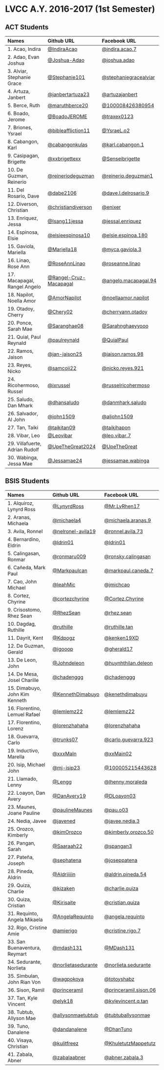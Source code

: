 # LVCC A.Y. 2016-2017 (1st Semester)

## ACT Students

| Names | Github URL | Facebook URL |
|:----------|:-------------|:------|
| 1. Acao, Indira | [@IndiraAcao](https://github.com/IndiraAcao) | [@indira.acao.7](https://www.facebook.com/indira.acao.7) |
| 2. Adao, Evan Joshua | [@Joshua-Adao](https://github.com/Joshua-Adao) | [@joshua.adao](https://facebook.com/joshua.adao) |
| 3. Alviar, Stephanie Grace | [@Stephanie101](https://github.com/Stephanie101) | [@stephaniegracealviar](https://facebook.com/stephaniegracealviar) |
| 4. Artuza, Janbert | [@janbertartuza23](https://github.com/janbertartuza23) | [@artuzajanbert](https://facebook.com/artuzajanbert) |
| 5. Berce, Ruth | [@maruthberce20](https://github.com/maruthberce20) | [@100008426380954](https://facebook.com/profile.php?id=100008426380954) |
| 6. Boado, Jerome | [@BoadoJEROME](https://github.com/BoadoJEROME) | [@traxex0123](https://facebook.com/traxex0123) |
| 7. Briones, Ysrael | [@bibleaffliction11](https://github.com/bibleaffliction11) | [@YsraeL.o2](https://facebook.com/YsraeL.o2) |
| 8. Cabangon, Karl | [@cabangonkulas](https://github.com/cabangonkulas) | [@karl.cabangon.1](https://facebook.com/karl.cabangon.1) |
| 9. Casipagan, Brigette | [@xxbrigettexx](https://github.com/xxbrigettexx) | [@Senseibrigette](https://facebook.com/Senseibrigette) |
| 10. De Guzman, Reinerio | [@reineriodeguzman](https://github.com/reineriodeguzman) | [@reinerio.deguzman1](https://facebook.com/reinerio.deguzman1) |
| 11. Del Rosario, Dave | [@dabe2106](https://github.com/dabe2106) | [@dave.l.delrosario.9](https://facebook.com/dave.l.delrosario.9) |
| 12. Diverson, Christian | [@christiandiverson](https://github.com/christiandiverson) | [@enixer](https://facebook.com/enixer) |
| 13. Enriquez, Jessa | [@Isang11jessa](https://github.com/Isang11jessa) | [@jessal.enriquez](https://facebook.com/jessal.enriquez) |
| 14. Espinosa, Elsie | [@elsieespinosa10](https://github.com/elsieespinosa10) | [@elsie.espinoa.180](http://www.facebook.com/elsie.espinoa.180) |
| 15. Gaviola, Mariella | [@Mariella18](https://github.com/Mariella18) | [@myca.gaviola.3](https://facebook.com/myca.gaviola.3) |
| 16. Linao, Rose Ann | [@RoseAnnLinao](https://github.com/RoseAnnLinao) | [@roseanne.linao](https://facebook.com/roseanne.linao) |
| 17. Macapagal, Rangel Angelo | [@Rangel-Cruz-Macapagal](https://github.com/Rangel-Cruz-Macapagal) | [@angelo.macapagal.94](https://facebook.com/angelo.macapagal.94) |
| 18. Napilot, Noella Amor | [@AmorNapilot](https://github.com/AmorNapilot) | [@noellaamor.napilot](https://www.facebook.com/noellaamor.napilot) |
| 19. Otadoy, Cherry | [@Chery02](https://github.com/Chery02) | [@cherryann.otadoy](https://facebook.com/cherryann.otadoy) |
| 20. Ponce, Sarah Mae | [@Saranghae08](https://github.com/Saranghae08) | [@Sarahnghaeyyooo](https://facebook.com/Sarahnghaeyyooo) |
| 21. Quial, Paul Reynald | [@paulreynald](https://github.com/paulreynald) | [@QuialPaul](https://facebook.com/QuialPaul) |
| 22. Ramos, Jaison | [@jan-jaison25](https://github.com/jan-jaison25) | [@jaison.ramos.98](https://facebook.com/jaison.ramos.98) |
| 23. Reyes, Nicko | [@samcoii22](https://github.com/samcoii22) | [@nicko.reyes.921](https://facebook.com/nicko.reyes.921) |
| 24. Ricohermoso, Russel | [@ixrussel](https://github.com/ixrussel) | [@russelricohermoso](http://facebook.com/russelricohermoso) |
| 25. Saludo, Dan Mhark | [@dhansaludo](https://github.com/dhansaludo) | [@danmhark.saludo](https://facebook.com/danmhark.saludo) |
| 26. Salvador, Al John | [@john1509](https://github.com/john1509) | [@aljohn1509](https://facebook.com/aljohn1509) |
| 27. Tan, Taiki | [@taikitan09](https://github.com/taikitan09) | [@taikihapon](https://facebook.com/taikihapon) |
| 28. Vibar, Leo | [@Leovibar](https://github.com/Leovibar) | [@leo.vibar.7](https://facebook.com/leo.vibar.7) |
| 29. Villafuerte, Adrian Rudolf | [@UpeTheGreat2024](https://github.com/UpeTheGreat2024) | [@UpeTheGreat](http://facebook.com/UpeTheGreat) |
| 30. Wabinga, Jessa Mae | [@Jessamae24](https://github.com/Jessamae24) | [@jessamae.wabinga](https://facebook.com/jessamae.wabinga )|

## BSIS Students

| Names | Github URL | Facebook URL |
|:----------|:-------------|:------|
| 1. Alquiroz, Lynyrd Ross | [@LynyrdRoss](https://github.com/LynyrdRoss) | [@Mr.LyRhen17](https://facebook.com/Mr.LyRhen17) |
| 2. Aranas, Michaela | [@michaela4](https://github.com/michaela4) | [@michaela.aranas.9](https://facebook.com/michaela.aranas.9) |
| 3. Avila, Ronnel | [@nelronel-avila19](https://github.com/nelronel-avila19) | [@ronnel.avila.73](https://facebook.com/ronnel.avila.73) |
| 4. Bernardino, Eldrin | [@ldrin01](https://github.com/ldrin01) | [@ldrin01](https://facebook.com/ldrin01) |
| 5. Calingasan, Ronmar | [@ronmaru009](https://github.com/ronmaru009) | [@ronsky.calingasan](https://facebook.com/ronsky.calingasan) |
| 6. Cañeda, Mark Paul | [@Markpaulcan](https://github.com/Markpaulcan) | [@markpaul.caneda.7](https://facebook.com/markpaul.caneda.7) |
| 7. Cao, John Michael | [@leahMic](https://github.com/leahMic) | [@jmichcao](https://facebook.com/jmichcao) |
| 8. Cortez, Chyrine | [@cortezchyrine](https://github.com/cortezchyrine) | [@Cortez.Chyrine](https://facebook.com/Cortez.Chyrine) |
| 9. Crisostomo, Rhez Sean | [@RhezSean](https://github.com/RhezSean) | [@rhez.sean](https://facebook.com/rhez.sean) |
| 10. Dagdag, Ruthille | [@ruthille](https://github.com/ruthille) | [@ruthille.tan](https://www.facebook.com/ruthille.tan) |
| 11. Dayrit, Kent | [@Kdpogz](https://github.com/Kdpogz) | [@kenken19XD](https://facebook.com/kenken19XD) |
| 12. De Guzman, Gerald | [@igooop](https://github.com/igooop) | [@gherald17](https://facebook.com/gherald17) |
| 13. De Leon, John | [@Johndeleon](https://github.com/Johndeleon) | [@huynhthilan.deleon](https://facebook.com/huynhthilan.deleon) |
| 14. De Mesa, Josel Charille | [@chadenggg](https://github.com/chadenggg) | [@chadenggg](https://facebook.com/chadenggg) |
| 15. Dimabuyo, John Kim Kenneth | [@KennethDimabuyo](https://github.com/KennethDimabuyo) | [@kenethdimabuyu](https://facebook.com/kenethdimabuyu) |
| 16. Florentino, Lemuel Rafael | [@lemlemz22](https://github.com/lemlemz22) | [@lemlemz22](https://facebook.com/lemlemz22) |
| 17. Florentino, Lorenz | [@lorenzhahaha](https://github.com/lorenzhahaha) | [@lorenzhahaha](https://facebook.com/lorenzhahaha) |
| 18. Guevarra, Carlo | [@trunks07](https://github.com/trunks07) | [@carlo.guevarra.923](https://facebook.com/carlo.guevarra.923) |
| 19. Inductivo, Marella | [@xxxMaIn](https://github.com/xxxMaIn) | [@xxMain02](https://facebook.com/xxMain02) |
| 20. Isip, Michael John | [@mj-isip23](https://github.com/mj-isip23) | [@100005215443628](https://facebook.com/profile.php?id=100005215443628) |
| 21. Llamado, Lenny | [@Lengg](https://github.com/Lengg) | [@lhenny.moraleda](https://facebook.com/lhenny.moraleda) |
| 22. Loayon, Dan Avery | [@DanAvery19](https://github.com/DanAvery19) | [@DLoayon03](https://facebook.com/DLoayon03) |
| 23. Maunes, Joane Pauline | [@paulineMaunes](https://github.com/paulineMaunes) | [@pau.o03](https://facebook.com/pau.o03) |
| 24. Nedia, Javee | [@javened](https://github.com/javened) | [@javee.nedia.3](https://facebook.com/javee.nedia.3) |
| 25. Orozco, Kimberly | [@kimOrozco](https://github.com/kimOrozco) | [@kimberly.orozco.50](https://facebook.com/kimberly.orozco.50) |
| 26. Pangan, Sarah | [@Saaraah22](https://github.com/Saaraah22) | [@spangan3](https://facebook.com/spangan3) |
| 27. Pateña, Joseph | [@sephatena](https://github.com/sephatena) | [@joseppatena](http://facebook.com/joseppatena) |
| 28. Pineda, Aldrin | [@Aldriiiiin](https://github.com/Aldriiiiin) | [@aldrin.pineda.54](https://facebook.com/aldrin.pineda.54) |
| 29. Quiza, Charlie | [@kizaken](https://github.com/kizaken) | [@charlie.quiza](https://facebook.com/charlie.quiza) |
| 30. Quiza, Cristian | [@Kirisaite](https://github.com/Kirisaite) | [@cristian.quiza](https://facebook.com/cristian.quiza) |
| 31. Requinto, Angela Mikaela  | [@AngelaRequinto](https://github.com/AngelaRequinto) | [@angela.requinto](https://facebook.com/angela.requinto) |
| 32. Rigo, Cristine Amie | [@amierigo](https://github.com/amierigo) | [@cristine.rigo.7](https://facebook.com/cristine.rigo.7) |
| 33. San Buenaventura, Reymart | [@mdash131](https://github.com/mdash131) | [@MDash131](https://facebook.com/MDash131) |
| 34. Sedurante, Norlieta  | [@norlietasedurante](https://github.com/norlietasedurante) | [@norlieta.sedurante](https://facebook.com/norlieta.sedurante) |
| 35. Simbulan, John Rian Von | [@wagpokoya](https://github.com/wagpokoya) | [@totoyshabz](https://facebook.com/totoyshabz) |
| 36. Sison, Ramil | [@princeramil](https://github.com/princeramil) | [@princeramil.sison.06](https://facebook.com/princeramil.sison.06) |
| 37. Tan, Kyle Vincent | [@elyk18](https://github.com/elyk18) | [@kylevincent.q.tan](https://facebook.com/kylevincent.q.tan) |
| 38. Tubtub, Allyson Mae | [@allysonmaetubtub](https://github.com/allysonmaetubtub) | [@tubtuballysonmae](http://facebook.com/tubtuballysonmae) |
| 39. Tuno, Danalene | [@dandanalene](https://github.com/dandanalene) | [@DhanTuno](https://facebook.com/DhanTuno) |
| 40. Visaya, Christian | [@kulitfreez](https://github.com/kulitfreez) | [@KhuletutzMappetutz](https://facebook.com/KhuletutzMappetutz) |
| 41. Zabala, Abner | [@zabalaabner](https://github.com/zabalaabner) | [@abner.zabala.3](https://facebook.com/abner.zabala.3) |
